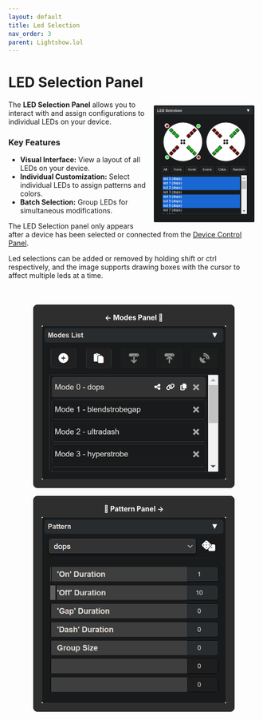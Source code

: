 ```yaml
---
layout: default
title: Led Selection
nav_order: 3
parent: Lightshow.lol
---
```

<style>
  .panel-grid {
    display: grid;
    grid-template-columns: repeat(auto-fit, minmax(200px, 1fr));
    gap: 16px;
    margin: 0 auto;
    margin-top: 50px;
    max-width: 80%;
  }

  .panel-link {
    background-color: #2e2e2e;
    border-radius: 8px;
    text-decoration: none;
    color: #ffffff;
    padding: 16px;
    display: flex;
    flex-direction: column;
    align-items: center;
    transition: transform 0.2s;
    border: 1px solid #080808;
  }

  .panel-link:hover {
    transform: scale(1.02);
  }

  .panel-title {
    margin-bottom: 8px;
    font-weight: bold;
  }

  .panel-img {
    max-width: 100%;
  }
</style>
# LED Selection Panel

<img style="float:right;max-width:40%;margin:10px;" src="assets/images/lightshow-lol-led-select.png">

The **LED Selection Panel** allows you to interact with and assign configurations to individual LEDs on your device.

### Key Features

- **Visual Interface:** View a layout of all LEDs on your device.
- **Individual Customization:** Select individual LEDs to assign patterns and colors.
- **Batch Selection:** Group LEDs for simultaneous modifications.

The LED Selection panel only appears after a device has been selected or connected from the [Device Control Panel](lightshow_lol_device_controls.html).

Led selections can be added or removed by holding shift or ctrl respectively, and the image supports drawing boxes with the cursor to affect multiple leds at a time.

<div class="panel-grid">
  <a href="lightshow_lol_modes.html" class="panel-link">
    <span class="panel-title">← Modes Panel 🔗</span>
    <img src="assets/images/lightshow-lol-modes.png" class="panel-img">
  </a>
  <a href="lightshow_lol_pattern.html" class="panel-link">
    <span class="panel-title">🔗 Pattern Panel →</span>
    <img src="assets/images/lightshow-lol-pattern.png" class="panel-img">
  </a>
</div>

